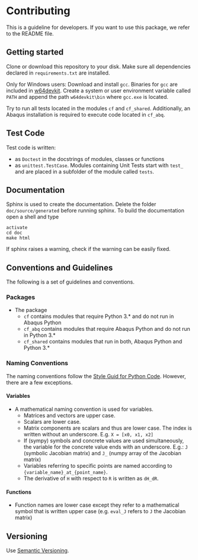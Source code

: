 # Contributing

This is a guideline for developers.
If you want to use this package, we refer to the README file. 

## Getting started

Clone or download this repository to your disk.
Make sure all dependencies declared in `requirements.txt` are installed.

Only for Windows users:
Download and install `gcc`.
Binaries for `gcc` are included in [w64devkit](https://github.com/skeeto/w64devkit/releases).
Create a system or user environment variable called `PATH` 
and append the path `w64devkit\bin` where `gcc.exe` is located.

Try to run all tests located in the modules `cf` and `cf_shared`.
Additionally, an Abaqus installation is required to execute code located in `cf_abq`.

## Test Code

Test code is written:
 - as `Doctest` in the docstrings of modules, classes or functions
 - as `unittest.TestCase`. Modules containing Unit Tests start with `test_` and are placed 
   in a subfolder of the module called `tests`.


## Documentation

Sphinx is used to create the documentation.
Delete the folder `doc/source/generated` before running sphinx.
To build the documentation open a shell and type

```
activate
cd doc
make html
```

If sphinx raises a warning, check if the warning can be easily fixed.

## Conventions and Guidelines

The following is a set of guidelines and conventions.

### Packages
    
 - The package
   - `cf` contains modules that require Python 3.* and do not run in Abaqus Python
   - `cf_abq` contains modules that require Abaqus Python and do not run in Python 3.*
   - `cf_shared` contains modules that run in both, Abaqus Python and Python 3.*

### Naming Conventions

The naming conventions follow the [Style Guid for Python Code](https://peps.python.org/pep-0008/).
However, there are a few exceptions.


#### Variables

 - A mathematical naming convention is used for variables.
   - Matrices and vectors are upper case.
   - Scalars are lower case.
   - Matrix components are scalars and thus are lower case. The index is written without an underscore. 
     E.g. `X = [x0, x1, x2]`
   - If (sympy) symbols and concrete values are used simultaneously, the variable for the concrete value ends with an underscore. E.g.:
     `J` (symbolic Jacobian matrix) and `J_` (numpy array of the Jacobian matrix)
   - Variables referring to specific points are named according to `{variable_name}_at_{point_name}`.
   - The derivative of `H` with respect to `R` is written as `dH_dR`.

#### Functions

 - Function names are lower case except they refer to a mathematical symbol that is written upper case 
    (e.g. `eval_J` refers to `J` the Jacobian matrix)

## Versioning
Use [Semantic Versioning](https://semver.org/spec/v2.0.0.html).